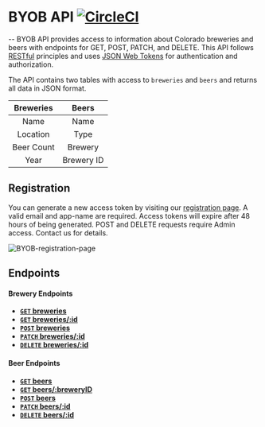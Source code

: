 # BYOB API [![CircleCI](https://circleci.com/gh/tylerjhevia/BYOB.svg?style=svg)](https://circleci.com/gh/tylerjhevia/BYOB)
--
BYOB API provides access to information about Colorado breweries and beers with endpoints for GET, POST, PATCH, and DELETE. This API follows [RESTful](https://en.wikipedia.org/wiki/Representational_state_transfer) principles and uses [JSON Web Tokens](https://jwt.io/) for authentication and authorization. 

The API contains two tables with access to `breweries` and `beers` and returns all data in JSON format. 

| **Breweries**        | **Beers**            |
| :------------------: | :------------------: |
| Name                 | Name                 |
| Location             | Type                 |
| Beer Count           | Brewery              |
| Year                 | Brewery ID           |


## Registration
You can generate a new access token by visiting our [registration page](https://byob-db-th.herokuapp.com/). A valid email and app-name are required. Access tokens will expire after 48 hours of being generated. POST and DELETE requests require Admin access. Contact us for details. 

![BYOB-registration-page](https://i.imgur.com/VT38K9D.png)

## Endpoints

#### Brewery Endpoints

- **[`GET` breweries](https://github.com/davidbecker6081/BYOB/blob/master/documentation/breweries_endpoints/GET_breweries.md)**
- **[`GET` breweries/:id](https://github.com/davidbecker6081/BYOB/blob/master/documentation/breweries_endpoints/GET_breweries_id.md)**
- **[`POST` breweries](https://github.com/davidbecker6081/BYOB/blob/master/documentation/breweries_endpoints/POST_breweries.md)**
- **[`PATCH` breweries/:id](https://github.com/davidbecker6081/BYOB/blob/master/documentation/breweries_endpoints/PATCH_breweries_id.md)**
- **[`DELETE` breweries/:id](https://github.com/davidbecker6081/BYOB/blob/master/documentation/breweries_endpoints/DELETE_breweries_id.md)**

#### Beer Endpoints

- **[`GET` beers](https://github.com/davidbecker6081/BYOB/blob/master/documentation/beers_endpoints/GET%20beers.md)**
- **[`GET` beers/:breweryID](https://github.com/davidbecker6081/BYOB/blob/master/documentation/beers_endpoints/GET%20beers:id.md)**
- **[`POST` beers](https://github.com/davidbecker6081/BYOB/blob/master/documentation/beers_endpoints/POST%20beers.md)**
- **[`PATCH` beers/:id](https://github.com/davidbecker6081/BYOB/blob/master/documentation/beers_endpoints/PATCH%20beers:id.md)**
- **[`DELETE` beers/:id](https://github.com/davidbecker6081/BYOB/blob/master/documentation/beers_endpoints/DELETE%20beers:id.md)**

